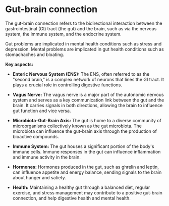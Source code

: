 # Gut-brain connection

The gut-brain connection refers to the bidirectional interaction between the gastrointestinal (GI) tract (the gut) and the brain, such as via the nervous system, the immune system, and the endocrine system.

Gut problems are implicated in mental health conditions such as stress and depression. Mental problems are implicated in gut health conditions such as stomachaches and bloating.

**Key aspects:**

* **Enteric Nervous System (ENS):** The ENS, often referred to as the "second brain," is a complex network of neurons that lines the GI tract. It plays a crucial role in controlling digestive functions.

* **Vagus Nerve:** The vagus nerve is a major part of the autonomic nervous system and serves as a key communication link between the gut and the brain. It carries signals in both directions, allowing the brain to influence gut function and vice versa.

* **Microbiota-Gut-Brain Axis:** The gut is home to a diverse community of microorganisms collectively known as the gut microbiota. The microbiota can influence the gut-brain axis through the production of bioactive compounds.

* **Immune System:** The gut houses a significant portion of the body's immune cells. Immune responses in the gut can influence inflammation and immune activity in the brain.

* **Hormones:** Hormones produced in the gut, such as ghrelin and leptin, can influence appetite and energy balance, sending signals to the brain about hunger and satiety.

* **Health:** Maintaining a healthy gut through a balanced diet, regular exercise, and stress management may contribute to a positive gut-brain connection, and help digestive health and mental health.
